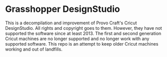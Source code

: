 # Grasshopper DesignStudio

This is a decompilation and improvement of Provo Craft's Cricut DesignStudio. All rights and copyright goes to them. However, they have not supported the software since at least 2013. The first and second generation Cricut machines are no longer supported and no longer work with any supported software. This repo is an attempt to keep older Cricut machines working and out of landfills.
